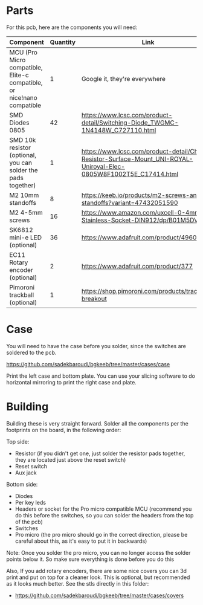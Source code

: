 # Parts

For this pcb, here are the components you will need:

| Component   | Quantity    | Link |
| ----------- | ----------- | ------------ |
| MCU (Pro Micro compatible, Elite-c compatible, or nice!nano compatible     | 1       | Google it, they're everywhere |
| SMD Diodes 0805   | 42       | https://www.lcsc.com/product-detail/Switching-Diode_TWGMC-1N4148W_C727110.html |
| SMD 10k resistor (optional, you can solder the pads together)   | 1       | https://www.lcsc.com/product-detail/Chip-Resistor-Surface-Mount_UNI-ROYAL-Uniroyal-Elec-0805W8F1002T5E_C17414.html |
| M2 10mm standoffs | 8 | https://keeb.io/products/m2-screws-and-standoffs?variant=47432051590 |
| M2 4-5mm screws | 16 | https://www.amazon.com/uxcell-0-4mm-Stainless-Socket-DIN912/dp/B01M5DVE9R |
| SK6812 mini-e LED (optional)   | 36       | https://www.adafruit.com/product/4960 |
| EC11 Rotary encoder (optional)   | 2       | https://www.adafruit.com/product/377 |
| Pimoroni trackball (optional) | 1 | https://shop.pimoroni.com/products/trackball-breakout |

# Case

You will need to have the case before you solder, since the switches are soldered to the pcb.

https://github.com/sadekbaroudi/bgkeeb/tree/master/cases/case

Print the left case and bottom plate. You can use your slicing software to do horizontal mirroring to print the right case and plate.

# Building

Building these is very straight forward. Solder all the components per the footprints on the board, in the following order:

Top side:
* Resistor (if you didn't get one, just solder the resistor pads together, they are located just above the reset switch)
* Reset switch
* Aux jack

Bottom side:
* Diodes
* Per key leds
* Headers or socket for the Pro micro compatible MCU (recommend you do this before the switches, so you can solder the headers from the top of the pcb)
* Switches
* Pro micro (the pro micro should go in the correct direction, please be careful about this, as it's easy to put it in backwards)

Note: Once you solder the pro micro, you can no longer access the solder points below it. So make sure everything is done before you do this

Also, If you add rotary encoders, there are some nice covers you can 3d print and put on top for a cleaner look. This is optional, but recommended as it looks much better. See the stls directly in this folder:
* https://github.com/sadekbaroudi/bgkeeb/tree/master/cases/covers

